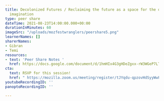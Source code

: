 ```yaml
---
title: Decolonized Futures / Reclaiming the future as a space for the decolonized
  imagination
type: peer share
dateTime: 2021-08-23T14:00:00.000+00:00
durationInMinutes: 60
imageSrc: "/uploads/mozfestwranglers/peershare5.png"
learnerNames: []
sharerNames:
- Gibran
- Temi
resources:
- text: 'Peer Share Notes '
  href: https://docs.google.com/document/d/1hmHIx4G3gHDeZgxx-rW3WGeP7LTEsETkv1Pyj9EZaXM/edit#
cta:
  text: RSVP for this session!
  href: " https://mozilla.zoom.us/meeting/register/tJYqdu-qpzovHdSyyWwF10oe1NHvzIuym3Jx"
youtubeRecordingID: ''
panoptoRecordingID: ''

---
```

